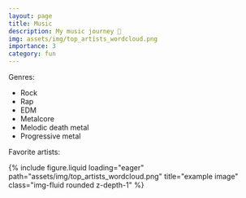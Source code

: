 ```yaml
---
layout: page
title: Music
description: My music journey 🎵
img: assets/img/top_artists_wordcloud.png
importance: 3
category: fun
---
```

Genres:
* Rock
* Rap
* EDM
* Metalcore
* Melodic death metal
* Progressive metal

Favorite artists:

<div class="row">
    <div class="col-sm mt-3 mt-md-0">
        {% include figure.liquid loading="eager" path="assets/img/top_artists_wordcloud.png" title="example image" class="img-fluid rounded z-depth-1" %}
    </div>
</div>